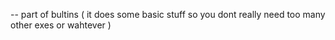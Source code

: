 -- part of bultins ( it does some basic stuff so you dont really need too many other exes or wahtever )
